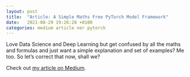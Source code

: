 ```yaml
---
layout: post
title:  "Article: A Simple Maths Free PyTorch Model Framework"
date:   2021-08-29 19:26:28 +0100
categories: medium article ner pytorch
---
```

Love Data Science and Deep Learning but get confused by all the maths and formulas and just want a simple explanation and set of examples? Me too. So let’s correct that now, shall we?

Check out [my article on Medium].

[my article on Medium]: https://medium.com/towards-data-science/a-simple-maths-free-pytorch-model-framework-3eedfd738bd4
